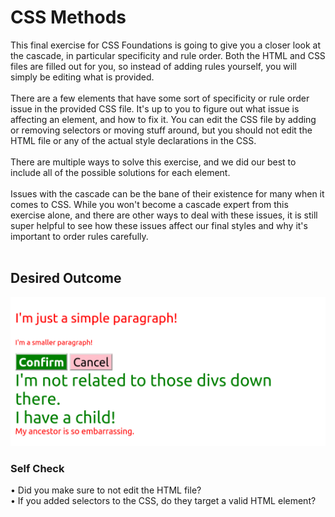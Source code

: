 # CSS Methods

This final exercise for CSS Foundations is going to give you a closer look at
the cascade, in particular specificity and rule order. Both the HTML and
CSS files are filled out for you, so instead of adding rules yourself,
you will simply be editing what is provided.<br>
<br>
There are a few elements that have some sort of specificity or rule order issue
in the provided CSS file. It's up to you to figure out what issue is affecting
an element, and how to fix it. You can edit the CSS file by adding or removing
selectors or moving stuff around, but you should not edit the HTML file or any
of the actual style declarations in the CSS.<br>
<br>
There are multiple ways to solve this exercise, and we did our best to include
all of the possible solutions for each element.<br>
<br>
Issues with the cascade can be the bane of their existence for many when it comes
to CSS. While you won't become a cascade expert from this exercise alone, and
there are other ways to deal with these issues, it is still super helpful to
see how these issues affect our final styles and why it's important to order
rules carefully.<br>
<br>

## Desired Outcome
![plot](./desired-outcome.png)

### Self Check
• Did you make sure to not edit the HTML file?<br>
• If you added selectors to the CSS, do they target a valid HTML element?<br>
